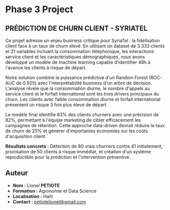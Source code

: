 # Phase 3 Project
## PRÉDICTION DE CHURN CLIENT - SYRIATEL
Ce projet adresse un enjeu business critique pour SyriaTel : la fidélisation client face à un taux de churn élevé. En utilisant un dataset de 3 333 clients et 21 variables incluant la consommation téléphonique, les interactions service client et les caractéristiques démographiques, nous avons développé un modèle de machine learning capable d'identifier 48h à l'avance les clients à risque de départ.

Notre solution combine la puissance prédictive d'un Random Forest (ROC-AUC de 0.925) avec l'interprétabilité business d'un arbre de décision. L'analyse révèle que la consommation diurne, le nombre d'appels au service client et le forfait international sont les trois drivers principaux du churn. Les clients avec faible consommation diurne et forfait international présentent un risque 3 fois plus élevé de départ.

Le modèle final identifie 83% des clients churners avec une précision de 82%, permettant à l'équipe marketing de cibler efficacement les campagnes de rétention. Cette approche data-driven devrait réduire le taux de churn de 25% et générer d'importantes économies sur les coûts d'acquisition client.

**Résultats concrets** : Détection de 80 vrais churners contre 41 initialement, priorisation de 50 clients à risque immédiat, et création d'un système reproductible pour la prédiction et l'intervention préventive.

## Auteur

- **Nom :** Lionel **PETIOTE**  
- **Formation :** Agronomie et Data Science  
- **Localisation :** Haïti  
- **Contact :** petiotelionel@gmail.com
